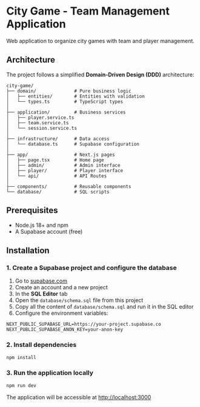 # City Game - Team Management Application

Web application to organize city games with team and player management.

## Architecture

The project follows a simplified **Domain-Driven Design (DDD)** architecture:

```
city-game/
├── domain/              # Pure business logic
│   ├── entities/        # Entities with validation
│   └── types.ts         # TypeScript types
│
├── application/         # Business services
│   ├── player.service.ts
│   ├── team.service.ts
│   └── session.service.ts
│
├── infrastructure/      # Data access
│   └── database.ts      # Supabase configuration
│
├── app/                 # Next.js pages
│   ├── page.tsx         # Home page
│   ├── admin/           # Admin interface
│   ├── player/          # Player interface
│   └── api/             # API Routes
│
├── components/          # Reusable components
└── database/            # SQL scripts
```

## Prerequisites

- Node.js 18+ and npm
- A Supabase account (free)

## Installation

### 1. Create a Supabase project and configure the database

1. Go to [supabase.com](https://supabase.com)
2. Create an account and a new project
3. In the **SQL Editor** tab
4. Open the `database/schema.sql` file from this project
5. Copy all the content of `database/schema.sql` and run it in the SQL editor
6. Configure the environment variables:

```env
NEXT_PUBLIC_SUPABASE_URL=https://your-project.supabase.co
NEXT_PUBLIC_SUPABASE_ANON_KEY=your-anon-key
```

### 2. Install dependencies

```bash
npm install
```

### 3. Run the application locally

```bash
npm run dev
```

The application will be accessible at [http://localhost:3000](http://localhost:3000)
